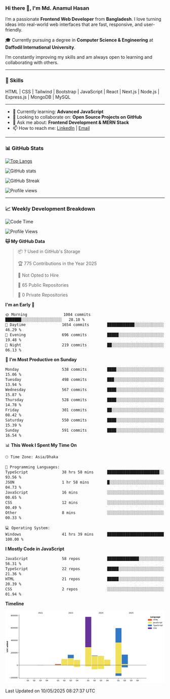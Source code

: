 ### Hi there 👋, I'm Md. Anamul Hasan

I’m a passionate **Frontend Web Developer** from **Bangladesh**. I love turning ideas into real-world web interfaces that are fast, responsive, and user-friendly.

🎓 Currently pursuing a degree in **Computer Science & Engineering** at **Daffodil International University**.

I’m constantly improving my skills and am always open to learning and collaborating with others.

---

### 🚀 Skills
HTML | CSS | Tailwind | Bootstrap | JavaScript | React | Next.js | Node.js | Express.js | MongoDB | MySQL 

---

- 🌱 Currently learning: **Advanced JavaScript**
- 👯 Looking to collaborate on: **Open Source Projects on GitHub**
- 💬 Ask me about: **Frontend Development & MERN Stack**
- 📫 How to reach me: [LinkedIn](https://www.linkedin.com/in/mdanamulhasan201) | [Email](mailto:anamulhasan3625@gmail.com)

---

### 📊 GitHub Stats

[![Top Langs](https://github-readme-stats.vercel.app/api/top-langs/?username=mdanamulhasan201&layout=compact)](https://github.com/anuraghazra/github-readme-stats)

![GitHub stats](https://github-readme-stats.vercel.app/api?username=mdanamulhasan201&show_icons=true&count_private=true&theme=tokyonight)

![GitHub Streak](https://streak-stats.demolab.com?user=mdanamulhasan201&theme=tokyonight)

![Profile views](https://gpvc.arturio.dev/mdanamulhasan201)

---

### 📈 Weekly Development Breakdown

<!--START_SECTION:waka-->
![Code Time](http://img.shields.io/badge/Code%20Time-93%20hrs%2046%20mins-blue)

![Profile Views](http://img.shields.io/badge/Profile%20Views-79-blue)

**🐱 My GitHub Data** 

> 📦 ? Used in GitHub's Storage 
 > 
> 🏆 775 Contributions in the Year 2025
 > 
> 🚫 Not Opted to Hire
 > 
> 📜 65 Public Repositories 
 > 
> 🔑 0 Private Repositories 
 > 
**I'm an Early 🐤** 

```text
🌞 Morning                1004 commits        ███████░░░░░░░░░░░░░░░░░░   28.10 % 
🌆 Daytime                1654 commits        ████████████░░░░░░░░░░░░░   46.29 % 
🌃 Evening                696 commits         █████░░░░░░░░░░░░░░░░░░░░   19.48 % 
🌙 Night                  219 commits         ██░░░░░░░░░░░░░░░░░░░░░░░   06.13 % 
```
📅 **I'm Most Productive on Sunday** 

```text
Monday                   538 commits         ████░░░░░░░░░░░░░░░░░░░░░   15.06 % 
Tuesday                  498 commits         ███░░░░░░░░░░░░░░░░░░░░░░   13.94 % 
Wednesday                567 commits         ████░░░░░░░░░░░░░░░░░░░░░   15.87 % 
Thursday                 528 commits         ████░░░░░░░░░░░░░░░░░░░░░   14.78 % 
Friday                   301 commits         ██░░░░░░░░░░░░░░░░░░░░░░░   08.42 % 
Saturday                 550 commits         ████░░░░░░░░░░░░░░░░░░░░░   15.39 % 
Sunday                   591 commits         ████░░░░░░░░░░░░░░░░░░░░░   16.54 % 
```


📊 **This Week I Spent My Time On** 

```text
🕑︎ Time Zone: Asia/Dhaka

💬 Programming Languages: 
TypeScript               38 hrs 58 mins      ███████████████████████░░   93.56 % 
JSON                     1 hr 58 mins        █░░░░░░░░░░░░░░░░░░░░░░░░   04.73 % 
JavaScript               16 mins             ░░░░░░░░░░░░░░░░░░░░░░░░░   00.65 % 
CSS                      12 mins             ░░░░░░░░░░░░░░░░░░░░░░░░░   00.49 % 
Other                    8 mins              ░░░░░░░░░░░░░░░░░░░░░░░░░   00.33 % 

💻 Operating System: 
Windows                  41 hrs 39 mins      █████████████████████████   100.00 % 
```

**I Mostly Code in JavaScript** 

```text
JavaScript               58 repos            ██████████████░░░░░░░░░░░   56.31 % 
TypeScript               22 repos            █████░░░░░░░░░░░░░░░░░░░░   21.36 % 
HTML                     21 repos            █████░░░░░░░░░░░░░░░░░░░░   20.39 % 
CSS                      2 repos             ░░░░░░░░░░░░░░░░░░░░░░░░░   01.94 % 
```



**Timeline**

![Lines of Code chart](https://raw.githubusercontent.com/mdanamulhasan201/mdanamulhasan201/main/assets/bar_graph.png)


 Last Updated on 10/05/2025 08:27:37 UTC
<!--END_SECTION:waka-->
